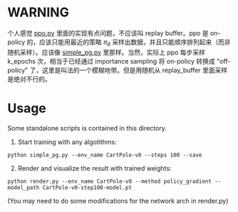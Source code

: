 
# WARNING

个人感觉 [ppo.py](./ppo.py) 里面的实现有点问题，不应该叫 replay buffer。ppo 是 on-policy 的，应该只能用最近的策略 $\pi_\theta$ 采样出数据，并且只能顺序排列起来（而非随机采样）。应该像 [simple_pg.py](./simple_pg.py) 里那样。当然，实际上 ppo 每步采样 k_epochs 次，相当于已经通过 importance sampling 将 on-policy 转换成 "off-policy" 了，这里是叫法的一个模糊地带。但是用随机从 replay_buffer 里面采样是绝对不行的。

# Usage

Some standalone scripts is contained in this directory.

1. Start training with any algotithms:

```shell
python simple_pg.py --env_name CartPole-v0 --steps 100 --save
```

2. Render and visualize the result with trained weights:

```shell
python render.py --env_name CartPole-v0 --method policy_gradient --model_path CartPole-v0-step100-model.pt
```

(You may need to do some modifications for the network arch in render.py)
